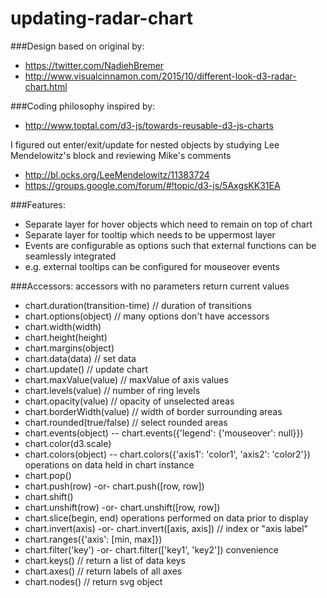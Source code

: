# updating-radar-chart

###Design based on original by:
- https://twitter.com/NadiehBremer
- http://www.visualcinnamon.com/2015/10/different-look-d3-radar-chart.html

###Coding philosophy inspired by:
- http://www.toptal.com/d3-js/towards-reusable-d3-js-charts

I figured out enter/exit/update for nested objects by studying Lee Mendelowitz's block and reviewing Mike's comments
- http://bl.ocks.org/LeeMendelowitz/11383724
- https://groups.google.com/forum/#!topic/d3-js/5AxgsKK31EA

###Features:
- Separate layer for hover objects which need to remain on top of chart
- Separate layer for tooltip which needs to be uppermost layer
- Events are configurable as options such that external functions can be seamlessly integrated
 - e.g. external tooltips can be configured for mouseover events

###Accessors:
accessors with no parameters return current values
- chart.duration(transition-time) // duration of transitions
- chart.options(object) // many options don't have accessors
- chart.width(width)
- chart.height(height)
- chart.margins(object)
- chart.data(data) // set data
- chart.update() // update chart
- chart.maxValue(value) // maxValue of axis values
- chart.levels(value) // number of ring levels
- chart.opacity(value) // opacity of unselected areas
- chart.borderWidth(value) // width of border surrounding areas
- chart.rounded(true/false) // select rounded areas
- chart.events(object) -- chart.events({'legend': {'mouseover': null}})
- chart.color(d3.scale)
- chart.colors(object) -- chart.colors({'axis1': 'color1', 'axis2': 'color2'})
operations on data held in chart instance
- chart.pop()
- chart.push(row) -or- chart.push([row, row])
- chart.shift()
- chart.unshift(row) -or- chart.unshift([row, row])
- chart.slice(begin, end)
operations performed on data prior to display
- chart.invert(axis) -or- chart.invert([axis, axis]) // index or "axis label"
- chart.ranges({'axis': [min, max]}) 
- chart.filter('key') -or- chart.filter(['key1', 'key2'])
convenience
- chart.keys() // return a list of data keys
- chart.axes() // return labels of all axes
- chart.nodes() // return svg object

